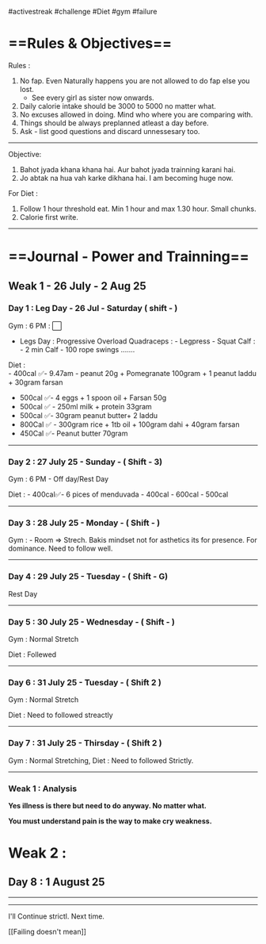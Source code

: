 #activestreak #challenge #Diet #gym #failure 
# ==Rules & Objectives==

Rules :
1) No fap. Even Naturally happens you are not allowed to do fap else you lost. 
     - See every girl as sister now onwards.
2) Daily calorie intake should be 3000 to 5000 no matter what.
3) No excuses allowed in doing. Mind who where you are comparing with.
4) Things should be always preplanned atleast a day before.
5) Ask - list good questions and discard unnessesary too.

---

Objective: 
1) Bahot jyada khana khana hai. Aur bahot jyada trainning karani hai.
2) Jo abtak na hua vah karke dikhana hai. I am becoming huge now.

For Diet : 
1) Follow 1 hour threshold eat. Min 1 hour and max 1.30 hour. Small chunks.
2) Calorie first write.

---
# ==Journal - Power and Trainning== 
## Weak 1 - 26 July - 2 Aug 25

### Day 1 : Leg Day - 26 Jul - Saturday  ( shift - )
Gym : 6 PM  : ⬜
- Legs Day : Progressive Overload 
      Quadraceps :
        - Legpress
        - Squat
      Calf :  
        - 2 min Calf
        - 100 rope swings
.......

Diet :  
     - 400cal ✅- 9.47am - peanut 20g +  Pomegranate 100gram + 1 peanut laddu + 30gram farsan
- 500cal ✅- 4 eggs + 1 spoon oil + Farsan 50g
- 500cal ✅ -  250ml milk  + protein 33gram
- 500cal ✅- 30gram peanut butter+ 2 laddu
 - 800Cal ✅ - 300gram rice + 1tb oil + 100gram dahi + 40gram farsan
 - 450Cal ✅- Peanut butter 70gram
 

--------------------------------------------

### Day 2 : 27 July 25 - Sunday - ( Shift - 3)
Gym : 6 PM  - Off day/Rest Day 

Diet :
    - 400cal✅- 6 pices of menduvada
     - 400cal
     - 600cal 
     - 500cal 

-------------------------------------------

### Day 3 : 28 July 25 - Monday - ( Shift - )
Gym : 
    - Room => Strech. Bakis mindset not for asthetics its for presence. For dominance.
    Need to follow well.


--------------------------------------------

### Day 4 : 29 July 25 - Tuesday  - ( Shift - G)

Rest Day

----

### Day 5 : 30 July 25 - Wednesday - ( Shift - )

Gym :  Normal Stretch

Diet :
Follewed 

--------------------------------------------


### Day 6  : 31 July 25 - Tuesday - ( Shift 2 )

Gym :  Normal Stretch

Diet : Need to followed streactly 

---

### Day 7  : 31 July 25 - Thirsday - ( Shift 2 )

Gym :  Normal Stretching, Diet : Need to followed Strictly. 


---

### Weak 1 : Analysis

**Yes illness is there but need to do anyway. No matter what.**

 **You must understand pain is the way to make cry weakness.**


# Weak 2 : 
## Day 8 : 1 August 25


----
----

I'll Continue strictl. Next time.

[[Failing doesn't mean]]
